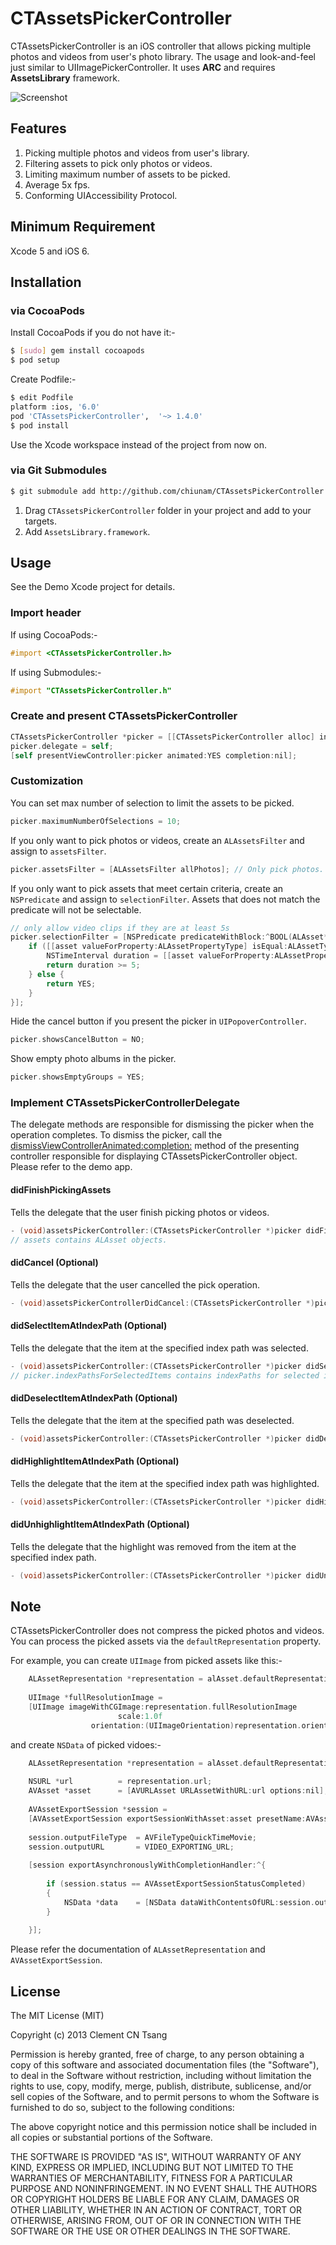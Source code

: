 # CTAssetsPickerController

CTAssetsPickerController is an iOS controller that allows picking multiple photos and videos from user's photo library. The usage and look-and-feel just similar to UIImagePickerController. It uses **ARC** and requires **AssetsLibrary** framework.

![Screenshot](https://raw.github.com/chiunam/CTAssetsPickerController/master/Screenshot.png "Screenshot")

## Features
1. Picking multiple photos and videos from user's library.
2. Filtering assets to pick only photos or videos.
3. Limiting maximum number of assets to be picked.
4. Average 5x fps.
5. Conforming UIAccessibility Protocol.

## Minimum Requirement
Xcode 5 and iOS 6.

## Installation

### via CocoaPods
Install CocoaPods if you do not have it:-
````bash
$ [sudo] gem install cocoapods
$ pod setup
````
Create Podfile:-
````bash
$ edit Podfile
platform :ios, '6.0'
pod 'CTAssetsPickerController',  '~> 1.4.0'
$ pod install
````
Use the Xcode workspace instead of the project from now on.

### via Git Submodules

````bash
$ git submodule add http://github.com/chiunam/CTAssetsPickerController
````
1. Drag `CTAssetsPickerController` folder in your project and add to your targets.
2. Add `AssetsLibrary.framework`.

## Usage

See the Demo Xcode project for details.

### Import header

If using CocoaPods:-
```` objective-c
#import <CTAssetsPickerController.h>
````
If using Submodules:-
```` objective-c
#import "CTAssetsPickerController.h"
````

### Create and present CTAssetsPickerController

```` objective-c
CTAssetsPickerController *picker = [[CTAssetsPickerController alloc] init];
picker.delegate = self;
[self presentViewController:picker animated:YES completion:nil];
````

### Customization
You can set max number of selection to limit the assets to be picked.

```` objective-c
picker.maximumNumberOfSelections = 10;
````

If you only want to pick photos or videos, create an `ALAssetsFilter` and assign to `assetsFilter`.
```` objective-c
picker.assetsFilter = [ALAssetsFilter allPhotos]; // Only pick photos.
````    

If you only want to pick assets that meet certain criteria, create an `NSPredicate` and assign to `selectionFilter`.
Assets that does not match the predicate will not be selectable.
```` objective-c
// only allow video clips if they are at least 5s
picker.selectionFilter = [NSPredicate predicateWithBlock:^BOOL(ALAsset* asset, NSDictionary *bindings) {
    if ([[asset valueForProperty:ALAssetPropertyType] isEqual:ALAssetTypeVideo]) {
        NSTimeInterval duration = [[asset valueForProperty:ALAssetPropertyDuration] doubleValue];
        return duration >= 5;
    } else {
        return YES;
    }
}];
````    

Hide the cancel button if you present the picker in `UIPopoverController`.
```` objective-c
picker.showsCancelButton = NO;
````

Show empty photo albums in the picker.
```` objective-c
picker.showsEmptyGroups = YES;
````


### Implement CTAssetsPickerControllerDelegate

The delegate methods are responsible for dismissing the picker when the operation completes. To dismiss the picker, call the [dismissViewControllerAnimated:completion:](https://developer.apple.com/library/ios/documentation/uikit/reference/UIViewController_Class/Reference/Reference.html#//apple_ref/occ/instm/UIViewController/dismissViewControllerAnimated:completion:) method of the presenting controller responsible for displaying CTAssetsPickerController object. Please refer to the demo app.

#### didFinishPickingAssets
Tells the delegate that the user finish picking photos or videos.
```` objective-c
- (void)assetsPickerController:(CTAssetsPickerController *)picker didFinishPickingAssets:(NSArray *)assets;
// assets contains ALAsset objects.
````

#### didCancel (Optional)
Tells the delegate that the user cancelled the pick operation.
```` objective-c
- (void)assetsPickerControllerDidCancel:(CTAssetsPickerController *)picker;
````

#### didSelectItemAtIndexPath (Optional)
Tells the delegate that the item at the specified index path was selected.
```` objective-c
- (void)assetsPickerController:(CTAssetsPickerController *)picker didSelectItemAtIndexPath:(NSIndexPath *)indexPath;
// picker.indexPathsForSelectedItems contains indexPaths for selected items
````

#### didDeselectItemAtIndexPath (Optional)
Tells the delegate that the item at the specified path was deselected.
```` objective-c
- (void)assetsPickerController:(CTAssetsPickerController *)picker didDeselectItemAtIndexPath:(NSIndexPath *)indexPath;
````

#### didHighlightItemAtIndexPath (Optional)
Tells the delegate that the item at the specified index path was highlighted.
```` objective-c
- (void)assetsPickerController:(CTAssetsPickerController *)picker didHighlightItemAtIndexPath:(NSIndexPath *)indexPath;
````

#### didUnhighlightItemAtIndexPath (Optional)
Tells the delegate that the highlight was removed from the item at the specified index path.
```` objective-c
- (void)assetsPickerController:(CTAssetsPickerController *)picker didUnhighlightItemAtIndexPath:(NSIndexPath *)indexPath;
````


## Note
CTAssetsPickerController does not compress the picked photos and videos. You can process the picked assets via the `defaultRepresentation` property.

For example, you can create `UIImage` from picked assets like this:-

```` objective-c
    ALAssetRepresentation *representation = alAsset.defaultRepresentation;
    
    UIImage *fullResolutionImage =
    [UIImage imageWithCGImage:representation.fullResolutionImage
                        scale:1.0f
                  orientation:(UIImageOrientation)representation.orientation];
````

and create `NSData` of picked vidoes:-

```` objective-c
    ALAssetRepresentation *representation = alAsset.defaultRepresentation;
    
    NSURL *url          = representation.url;
    AVAsset *asset      = [AVURLAsset URLAssetWithURL:url options:nil];
    
    AVAssetExportSession *session =
    [AVAssetExportSession exportSessionWithAsset:asset presetName:AVAssetExportPresetLowQuality];
    
    session.outputFileType  = AVFileTypeQuickTimeMovie;
    session.outputURL       = VIDEO_EXPORTING_URL;
    
    [session exportAsynchronouslyWithCompletionHandler:^{
        
        if (session.status == AVAssetExportSessionStatusCompleted)
        {
            NSData *data    = [NSData dataWithContentsOfURL:session.outputURL];
        }
        
    }];

````
Please refer the documentation of `ALAssetRepresentation` and `AVAssetExportSession`.

## License

 The MIT License (MIT)
 
 Copyright (c) 2013 Clement CN Tsang
 
 Permission is hereby granted, free of charge, to any person obtaining a copy
 of this software and associated documentation files (the "Software"), to deal
 in the Software without restriction, including without limitation the rights
 to use, copy, modify, merge, publish, distribute, sublicense, and/or sell
 copies of the Software, and to permit persons to whom the Software is
 furnished to do so, subject to the following conditions:
 
 The above copyright notice and this permission notice shall be included in
 all copies or substantial portions of the Software.
 
 THE SOFTWARE IS PROVIDED "AS IS", WITHOUT WARRANTY OF ANY KIND, EXPRESS OR
 IMPLIED, INCLUDING BUT NOT LIMITED TO THE WARRANTIES OF MERCHANTABILITY,
 FITNESS FOR A PARTICULAR PURPOSE AND NONINFRINGEMENT. IN NO EVENT SHALL THE
 AUTHORS OR COPYRIGHT HOLDERS BE LIABLE FOR ANY CLAIM, DAMAGES OR OTHER
 LIABILITY, WHETHER IN AN ACTION OF CONTRACT, TORT OR OTHERWISE, ARISING FROM,
 OUT OF OR IN CONNECTION WITH THE SOFTWARE OR THE USE OR OTHER DEALINGS IN
 THE SOFTWARE.
